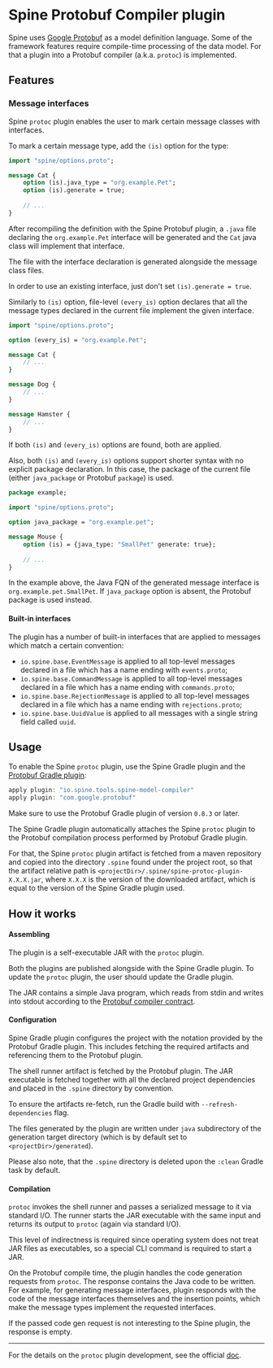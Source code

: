 # Spine Protobuf Compiler plugin

Spine uses [Google Protobuf](https://developers.google.com/protocol-buffers/) as a model definition
language. Some of the framework features require compile-time processing of the data model. For that
a plugin into a Protobuf compiler (a.k.a. `protoc`) is implemented.

## Features

### Message interfaces

Spine `protoc` plugin enables the user to mark certain message classes with interfaces.

To mark a certain message type, add the `(is)` option for the type:

```proto
import "spine/options.proto";

message Cat {
    option (is).java_type = "org.example.Pet";
    option (is).generate = true;
    
    // ...
}
``` 
After recompiling the definition with the Spine Protobuf plugin, a `.java` file declaring the 
`org.example.Pet` interface will be generated and the `Cat` java class will implement that 
interface.

The file with the interface declaration is generated alongside the message class files.

In order to use an existing interface, just don't set `(is).generate = true`.

Similarly to `(is)` option, file-level `(every_is)` option declares that all the message types 
declared in the current file implement the given interface.

```proto
import "spine/options.proto";

option (every_is) = "org.example.Pet";

message Cat {
    // ...
}

message Dog {
    // ...
}

message Hamster {
    // ...
}
```

If both `(is)` and `(every_is)` options are found, both are applied.

Also, both `(is)` and `(every_is)` options support shorter syntax with no explicit package 
declaration. In this case, the package of the current file (either `java_package` or Protobuf
`package`) is used.
```proto
package example;

import "spine/options.proto";

option java_package = "org.example.pet";

message Mouse {
    option (is) = {java_type: "SmallPet" generate: true};
    
    // ...
}
```

In the example above, the Java FQN of the generated message interface is 
`org.example.pet.SmallPet`.
If `java_package` option is absent, the Protobuf package is used instead.

#### Built-in interfaces

The plugin has a number of built-in interfaces that are applied to messages which match a certain 
convention:
 - `io.spine.base.EventMessage` is applied to all top-level messages declared in a file which has
   a name ending with `events.proto`;
 - `io.spine.base.CommandMessage` is applied to all top-level messages declared in a file which has
   a name ending with `commands.proto`;
 - `io.spine.base.RejectionMessage` is applied to all top-level messages declared in a file which
   has a name ending with `rejections.proto`;
 - `io.spine.base.UuidValue` is applied to all messages with a single string field called `uuid`.

## Usage

To enable the Spine `protoc` plugin, use the Spine Gradle plugin and 
the [Protobuf Gradle plugin](https://github.com/google/protobuf-gradle-plugin):
```groovy
apply plugin: "io.spine.tools.spine-model-compiler"
apply plugin: "com.google.protobuf"
```

Make sure to use the Protobuf Gradle plugin of version `0.8.3` or later.

The Spine Gradle plugin automatically attaches the Spine `protoc` plugin to the Protobuf compilation
process performed by Protobuf Gradle plugin.

For that, the Spine `protoc` plugin artifact is fetched from a maven repository and copied into 
the directory `.spine` found under the project root, so that the artifact relative path is 
`<projectDir>/.spine/spine-protoc-plugin-X.X.X.jar`, where `X.X.X` is the version of the downloaded 
artifact, which is equal to the version of the Spine Gradle plugin used.

## How it works

#### Assembling

The plugin is a self-executable JAR with the `protoc` plugin.
 
Both the plugins are published alongside with the Spine Gradle plugin. To update the `protoc` 
plugin, the user should update the Gradle plugin.

The JAR contains a simple Java program, which reads from stdin and writes into stdout according to 
the [Protobuf compiler contract](https://developers.google.com/protocol-buffers/docs/reference/other#plugins).

#### Configuration

Spine Gradle plugin configures the project with the notation provided by the Protobuf Gradle plugin.
This includes fetching the required artifacts and referencing them to the Protobuf plugin.

The shell runner artifact is fetched by the Protobuf plugin.
The JAR executable is fetched together with all the declared project dependencies and placed in 
the `.spine` directory by convention.

To ensure the artifacts re-fetch, run the Gradle build with `--refresh-dependencies` flag.

The files generated by the plugin are written under `java` subdirectory of the generation target 
directory (which is by default set to `<projectDir>/generated`).

Please also note, that the `.spine` directory is deleted upon the `:clean` Gradle task by default.

#### Compilation

`protoc` invokes the shell runner and passes a serialized message to it via standard I/O. 
The runner starts the JAR executable with the same input and returns its output to `protoc` 
(again via standard I/O).

This level of indirectness is required since operating system does not treat JAR files as 
executables, so a special CLI command is required to start a JAR. 

On the Protobuf compile time, the plugin handles the code generation requests from `protoc`.
The response contains the Java code to be written. For example, for generating message interfaces, 
plugin responds with the code of the message interfaces themselves and the insertion points, which 
make the message types implement the requested interfaces.  
 
If the passed code gen request is not interesting to the Spine plugin, the response is empty.

---

For the details on the `protoc` plugin development, see the official 
[doc](https://developers.google.com/protocol-buffers/docs/reference/other#plugins).
